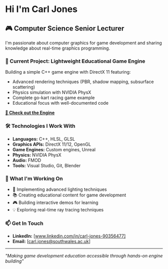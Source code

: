 # Hi I'm Carl Jones

## 🎮 Computer Science Senior Lecturer 
I'm passionate about computer graphics for game development and sharing knowledge about real-time graphics programming.

### 🚀 Current Project: Lightweight Educational Game Engine
Building a simple C++ game engine with DirectX 11 featuring:
- Advanced rendering techniques (PBR, shadow mapping, subsurface scattering)
- Physics simulation with NVIDIA PhysX
- Complete go-kart racing game example
- Educational focus with well-documented code

**[🔗 Check out the Engine](https://github.com/Carl-Jones-Git/GameEngine)**

### 🛠️ Technologies I Work With
- **Languages:** C++, HLSL, GLSL
- **Graphics APIs:** DirectX 11/12, OpenGL
- **Game Engines:** Custom engines, Unreal
- **Physics:** NVIDIA PhysX
- **Audio:** FMOD
- **Tools:** Visual Studio, Git, Blender

### 🎯 What I'm Working On
- 🔧 Implementing advanced lighting techniques
- 📚 Creating educational content for game development
- 🎮 Building interactive demos for learning
- 💡 Exploring real-time ray tracing techniques

### 📫 Get In Touch
- **LinkedIn:** [www.linkedin.com/in/carl-jones-90356477]
- **Email:** [carl.jones@southwales.ac.uk]


---
*"Making game development education accessible through hands-on engine building"*
